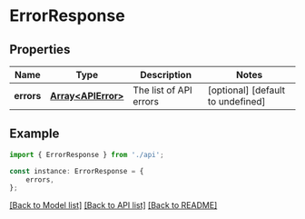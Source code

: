 # ErrorResponse


## Properties

Name | Type | Description | Notes
------------ | ------------- | ------------- | -------------
**errors** | [**Array&lt;APIError&gt;**](APIError.md) | The list of API errors | [optional] [default to undefined]

## Example

```typescript
import { ErrorResponse } from './api';

const instance: ErrorResponse = {
    errors,
};
```

[[Back to Model list]](../README.md#documentation-for-models) [[Back to API list]](../README.md#documentation-for-api-endpoints) [[Back to README]](../README.md)
